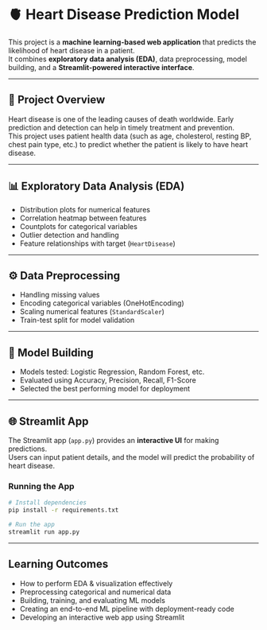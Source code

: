 # 🫀 Heart Disease Prediction Model  

This project is a **machine learning-based web application** that predicts the likelihood of heart disease in a patient.  
It combines **exploratory data analysis (EDA)**, data preprocessing, model building, and a **Streamlit-powered interactive interface**.  

---

## 📌 Project Overview  
Heart disease is one of the leading causes of death worldwide. Early prediction and detection can help in timely treatment and prevention.  
This project uses patient health data (such as age, cholesterol, resting BP, chest pain type, etc.) to predict whether the patient is likely to have heart disease.  

---


## 📊 Exploratory Data Analysis (EDA)  
- Distribution plots for numerical features  
- Correlation heatmap between features  
- Countplots for categorical variables  
- Outlier detection and handling  
- Feature relationships with target (`HeartDisease`)  

---

## ⚙️ Data Preprocessing  
- Handling missing values  
- Encoding categorical variables (OneHotEncoding)  
- Scaling numerical features (`StandardScaler`)  
- Train-test split for model validation  

---

## 🤖 Model Building  
- Models tested: Logistic Regression, Random Forest, etc.  
- Evaluated using Accuracy, Precision, Recall, F1-Score  
- Selected the best performing model for deployment  

---

## 🌐 Streamlit App  
The Streamlit app (`app.py`) provides an **interactive UI** for making predictions.  
Users can input patient details, and the model will predict the probability of heart disease.  

### Running the App  
```bash
# Install dependencies
pip install -r requirements.txt  

# Run the app
streamlit run app.py
```
---

## Learning Outcomes
- How to perform EDA & visualization effectively
- Preprocessing categorical and numerical data
- Building, training, and evaluating ML models
- Creating an end-to-end ML pipeline with deployment-ready code
- Developing an interactive web app using Streamlit

